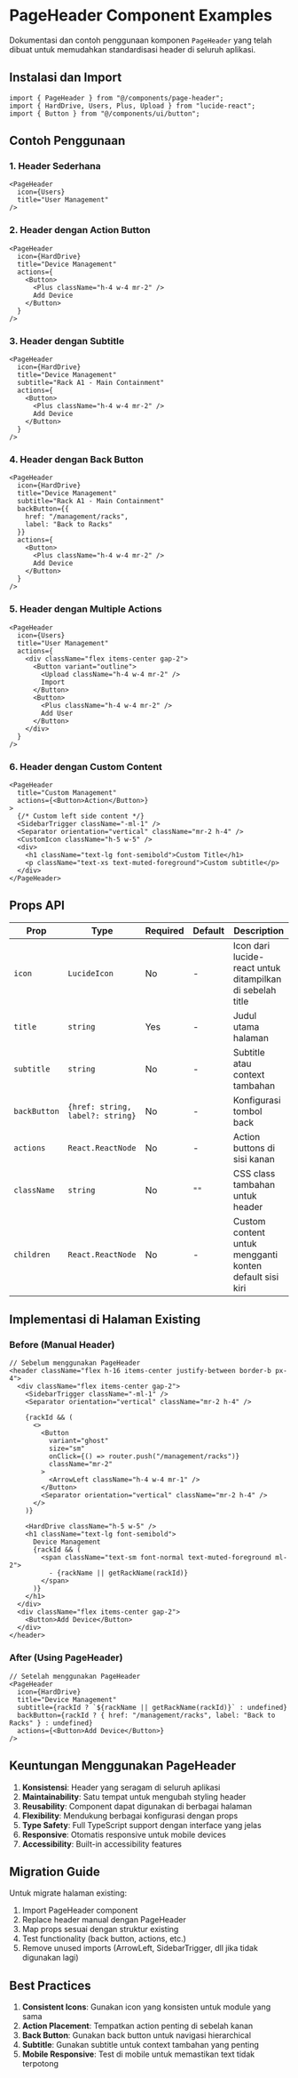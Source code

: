 # PageHeader Component Examples

Dokumentasi dan contoh penggunaan komponen `PageHeader` yang telah dibuat untuk memudahkan standardisasi header di seluruh aplikasi.

## Instalasi dan Import

```tsx
import { PageHeader } from "@/components/page-header";
import { HardDrive, Users, Plus, Upload } from "lucide-react";
import { Button } from "@/components/ui/button";
```

## Contoh Penggunaan

### 1. Header Sederhana

```tsx
<PageHeader 
  icon={Users} 
  title="User Management" 
/>
```

### 2. Header dengan Action Button

```tsx
<PageHeader 
  icon={HardDrive} 
  title="Device Management" 
  actions={
    <Button>
      <Plus className="h-4 w-4 mr-2" />
      Add Device
    </Button>
  }
/>
```

### 3. Header dengan Subtitle

```tsx
<PageHeader 
  icon={HardDrive} 
  title="Device Management"
  subtitle="Rack A1 - Main Containment"
  actions={
    <Button>
      <Plus className="h-4 w-4 mr-2" />
      Add Device
    </Button>
  }
/>
```

### 4. Header dengan Back Button

```tsx
<PageHeader 
  icon={HardDrive} 
  title="Device Management"
  subtitle="Rack A1 - Main Containment"
  backButton={{ 
    href: "/management/racks", 
    label: "Back to Racks" 
  }}
  actions={
    <Button>
      <Plus className="h-4 w-4 mr-2" />
      Add Device
    </Button>
  }
/>
```

### 5. Header dengan Multiple Actions

```tsx
<PageHeader 
  icon={Users} 
  title="User Management"
  actions={
    <div className="flex items-center gap-2">
      <Button variant="outline">
        <Upload className="h-4 w-4 mr-2" />
        Import
      </Button>
      <Button>
        <Plus className="h-4 w-4 mr-2" />
        Add User
      </Button>
    </div>
  }
/>
```

### 6. Header dengan Custom Content

```tsx
<PageHeader 
  title="Custom Management"
  actions={<Button>Action</Button>}
>
  {/* Custom left side content */}
  <SidebarTrigger className="-ml-1" />
  <Separator orientation="vertical" className="mr-2 h-4" />
  <CustomIcon className="h-5 w-5" />
  <div>
    <h1 className="text-lg font-semibold">Custom Title</h1>
    <p className="text-xs text-muted-foreground">Custom subtitle</p>
  </div>
</PageHeader>
```

## Props API

| Prop | Type | Required | Default | Description |
|------|------|----------|---------|-------------|
| `icon` | `LucideIcon` | No | - | Icon dari lucide-react untuk ditampilkan di sebelah title |
| `title` | `string` | Yes | - | Judul utama halaman |
| `subtitle` | `string` | No | - | Subtitle atau context tambahan |
| `backButton` | `{href: string, label?: string}` | No | - | Konfigurasi tombol back |
| `actions` | `React.ReactNode` | No | - | Action buttons di sisi kanan |
| `className` | `string` | No | `""` | CSS class tambahan untuk header |
| `children` | `React.ReactNode` | No | - | Custom content untuk mengganti konten default sisi kiri |

## Implementasi di Halaman Existing

### Before (Manual Header)

```tsx
// Sebelum menggunakan PageHeader
<header className="flex h-16 items-center justify-between border-b px-4">
  <div className="flex items-center gap-2">
    <SidebarTrigger className="-ml-1" />
    <Separator orientation="vertical" className="mr-2 h-4" />
    
    {rackId && (
      <>
        <Button
          variant="ghost"
          size="sm"
          onClick={() => router.push("/management/racks")}
          className="mr-2"
        >
          <ArrowLeft className="h-4 w-4 mr-1" />
        </Button>
        <Separator orientation="vertical" className="mr-2 h-4" />
      </>
    )}

    <HardDrive className="h-5 w-5" />
    <h1 className="text-lg font-semibold">
      Device Management
      {rackId && (
        <span className="text-sm font-normal text-muted-foreground ml-2">
          - {rackName || getRackName(rackId)}
        </span>
      )}
    </h1>
  </div>
  <div className="flex items-center gap-2">
    <Button>Add Device</Button>
  </div>
</header>
```

### After (Using PageHeader)

```tsx
// Setelah menggunakan PageHeader
<PageHeader
  icon={HardDrive}
  title="Device Management"
  subtitle={rackId ? `${rackName || getRackName(rackId)}` : undefined}
  backButton={rackId ? { href: "/management/racks", label: "Back to Racks" } : undefined}
  actions={<Button>Add Device</Button>}
/>
```

## Keuntungan Menggunakan PageHeader

1. **Konsistensi**: Header yang seragam di seluruh aplikasi
2. **Maintainability**: Satu tempat untuk mengubah styling header
3. **Reusability**: Component dapat digunakan di berbagai halaman
4. **Flexibility**: Mendukung berbagai konfigurasi dengan props
5. **Type Safety**: Full TypeScript support dengan interface yang jelas
6. **Responsive**: Otomatis responsive untuk mobile devices
7. **Accessibility**: Built-in accessibility features

## Migration Guide

Untuk migrate halaman existing:

1. Import PageHeader component
2. Replace header manual dengan PageHeader
3. Map props sesuai dengan struktur existing
4. Test functionality (back button, actions, etc.)
5. Remove unused imports (ArrowLeft, SidebarTrigger, dll jika tidak digunakan lagi)

## Best Practices

1. **Consistent Icons**: Gunakan icon yang konsisten untuk module yang sama
2. **Action Placement**: Tempatkan action penting di sebelah kanan
3. **Back Button**: Gunakan back button untuk navigasi hierarchical
4. **Subtitle**: Gunakan subtitle untuk context tambahan yang penting
5. **Mobile Responsive**: Test di mobile untuk memastikan text tidak terpotong
